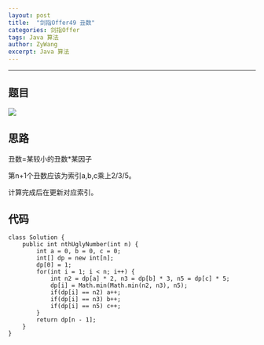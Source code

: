 ```yaml
---
layout: post
title:  "剑指Offer49 丑数"
categories: 剑指Offer
tags: Java 算法
author: ZyWang
excerpt: Java 算法 
---
```


****
## 题目 ##

![](https://s1.ax1x.com/2020/07/18/UcbSr4.jpg)

## 思路 ##

丑数=某较小的丑数*某因子

第n+1个丑数应该为索引a,b,c乘上2/3/5。

计算完成后在更新对应索引。

## 代码 ##

	class Solution {
	    public int nthUglyNumber(int n) {
	        int a = 0, b = 0, c = 0;
	        int[] dp = new int[n];
	        dp[0] = 1;
	        for(int i = 1; i < n; i++) {
	            int n2 = dp[a] * 2, n3 = dp[b] * 3, n5 = dp[c] * 5;
	            dp[i] = Math.min(Math.min(n2, n3), n5);
	            if(dp[i] == n2) a++;
	            if(dp[i] == n3) b++;
	            if(dp[i] == n5) c++;
	        }
	        return dp[n - 1];
	    }
	}

